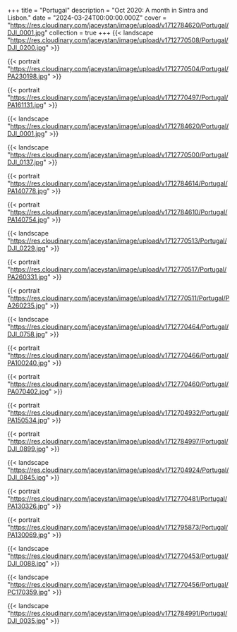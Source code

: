 +++
title = "Portugal"
description = "Oct 2020: A month in Sintra and Lisbon."
date = "2024-03-24T00:00:00.000Z"
cover = "https://res.cloudinary.com/jaceystan/image/upload/v1712784620/Portugal/DJI_0001.jpg"
collection = true
+++
{{< landscape "https://res.cloudinary.com/jaceystan/image/upload/v1712770508/Portugal/DJI_0200.jpg" >}}

{{< portrait "https://res.cloudinary.com/jaceystan/image/upload/v1712770504/Portugal/PA230198.jpg" >}}

{{< portrait "https://res.cloudinary.com/jaceystan/image/upload/v1712770497/Portugal/PA161131.jpg" >}}

{{< landscape "https://res.cloudinary.com/jaceystan/image/upload/v1712784620/Portugal/DJI_0001.jpg" >}}

{{< landscape "https://res.cloudinary.com/jaceystan/image/upload/v1712770500/Portugal/DJI_0137.jpg" >}}

{{< portrait "https://res.cloudinary.com/jaceystan/image/upload/v1712784614/Portugal/PA140778.jpg" >}}

{{< portrait "https://res.cloudinary.com/jaceystan/image/upload/v1712784610/Portugal/PA140754.jpg" >}}

{{< landscape "https://res.cloudinary.com/jaceystan/image/upload/v1712770513/Portugal/DJI_0229.jpg" >}}

{{< portrait "https://res.cloudinary.com/jaceystan/image/upload/v1712770517/Portugal/PA260331.jpg" >}}

{{< portrait "https://res.cloudinary.com/jaceystan/image/upload/v1712770511/Portugal/PA260235.jpg" >}}

{{< landscape "https://res.cloudinary.com/jaceystan/image/upload/v1712770464/Portugal/DJI_0758.jpg" >}}

{{< portrait "https://res.cloudinary.com/jaceystan/image/upload/v1712770466/Portugal/PA100240.jpg" >}}

{{< portrait "https://res.cloudinary.com/jaceystan/image/upload/v1712770460/Portugal/PA070402.jpg" >}}

{{< portrait "https://res.cloudinary.com/jaceystan/image/upload/v1712704932/Portugal/PA150534.jpg" >}}

{{< portrait "https://res.cloudinary.com/jaceystan/image/upload/v1712784997/Portugal/DJI_0899.jpg" >}}

{{< landscape "https://res.cloudinary.com/jaceystan/image/upload/v1712704924/Portugal/DJI_0845.jpg" >}}

{{< portrait "https://res.cloudinary.com/jaceystan/image/upload/v1712770481/Portugal/PA130326.jpg" >}}

{{< portrait "https://res.cloudinary.com/jaceystan/image/upload/v1712795873/Portugal/PA130069.jpg" >}}

{{< landscape "https://res.cloudinary.com/jaceystan/image/upload/v1712770453/Portugal/DJI_0088.jpg" >}}

{{< landscape "https://res.cloudinary.com/jaceystan/image/upload/v1712770456/Portugal/PC170359.jpg" >}}

{{< landscape "https://res.cloudinary.com/jaceystan/image/upload/v1712784991/Portugal/DJI_0035.jpg" >}}
